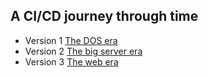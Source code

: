 ## A CI/CD journey through time

* Version 1 [The DOS era](v1/README.md)
* Version 2 [The big server era](v2/README.md)
* Version 3 [The web era](v3/README.md)
